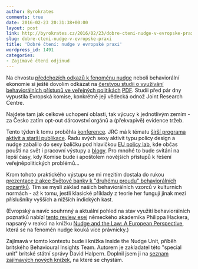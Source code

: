 ```yaml
---
author: Byrokrates
comments: true
date: 2016-02-23 20:31:38+00:00
layout: post
link: http://byrokrates.cz/2016/02/23/dobre-cteni-nudge-v-evropske-praxi/
slug: dobre-cteni-nudge-v-evropske-praxi
title: 'Dobré čtení: nudge v evropské praxi'
wordpress_id: 1491
categories:
- Zajímavé čtení odjinud
---
```


Na chvostu [předchozích odkazů k fenoménu nudge](/2016/02/21/dobre-cteni-slet-ekonomu-aneb-stouchani-a-dalsi-vynalezy/) neboli behaviorální ekonomie si ještě dovolím odkázat na [čerstvou studii o využívání behaviorálních přístupů ve veřejných politikách](http://blogs.ec.europa.eu/eupolicylab/behavioural-insights-applied-to-policy-european-report-2016/) [PDF](http://publications.jrc.ec.europa.eu/repository/bitstream/JRC100146/kjna27726enn_new.pdf). Studii před pár dny vypustila Evropská komise, konkrétně její vědecká odnož Joint Research Centre.

<!-- more -->

Najdete tam jak celkové uchopení oblasti, tak výcucy k jednotlivým zemím - za Česko zatím opt-out dárcovství orgánů a (překvapivě) evidence tržeb.

Tento týden k tomu proběhla [konference](https://ec.europa.eu/jrc/en/news/behavioural-sciences-policy-report-launch). JRC má k tématu [širší programa aktivit a starší publikace](https://ec.europa.eu/jrc/en/research/crosscutting-activities/behavioural-insights). Řadu svých sexy aktivit typu policy design a nudge zabalilo do sexy balíčku pod hlavičkou [EU policy lab](http://blogs.ec.europa.eu/eupolicylab/), kde občas pouští na svět i pracovní výstupy a [blogy](http://blogs.ec.europa.eu/eupolicylab/category/notes/). Pro mnohé to bude svítání na lepší časy, kdy Komise bude i apoštolem novějších přístupů k řešení veřejněpolitických problémů...

Krom tohoto praktického výstupu se mi mezitím dostala do rukou [prezentace z akce Světové banky k "druhému proudu" behaviorálních pozantků](http://www.worldbank.org/en/events/2016/02/22/exploring-second-strand-behavioral-economics). Tím se myslí základ našich behaviorálních vzorců v kulturních normách - až k tomu, jestli klasické příklady z teorie her fungují jinak mezi příslušníky vyšších a nižších indických kast.

(Evropský a navíc souhrnný a aktuální pohled na stav využití behaviorálních poznatků nabízí [tento review esej](http://papers.ssrn.com/sol3/papers.cfm?abstract_id=2670772) německého akademika Philippa Hackera, napsaný v reakci na knížku [Nudge and the Law: A European Perspective](http://www.hartpub.co.uk/books/details.asp?isbn=9781849467322), která se na fenomén nudge kouká více právnicky.)

Zajímavá v tomto kontextu bude i knížka Inside the Nudge Unit, příběh britského Behavioural Insights Team. Autorem je zakladatel této "special unit" britské státní správy David Halpern. Doplnil jsem ji na [seznam zajímavých nových knížek](/ke-cteni/), na které se chystám.
